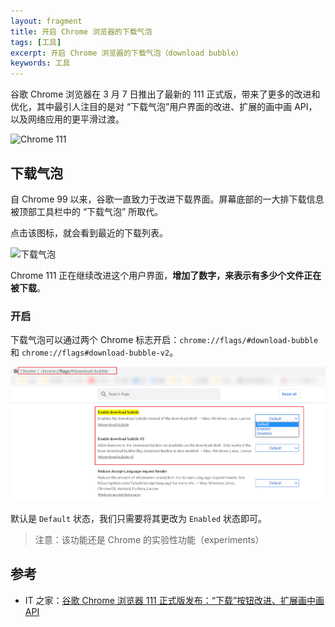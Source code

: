 ```yaml
---
layout: fragment
title: 开启 Chrome 浏览器的下载气泡
tags: [工具]
excerpt: 开启 Chrome 浏览器的下载气泡（download bubble）
keywords: 工具
---
```


谷歌 Chrome 浏览器在 3 月 7 日推出了最新的 111 正式版，带来了更多的改进和优化，其中最引人注目的是对 “下载气泡”用户界面的改进、扩展的画中画 API，以及网络应用的更平滑过渡。

![Chrome 111](https://img.ithome.com/newsuploadfiles/2023/3/f21fd648-336a-446b-812f-006b4ac6f096.png?x-bce-process=image/format,f_auto)

## 下载气泡

自 Chrome 99 以来，谷歌一直致力于改进下载界面。屏幕底部的一大排下载信息被顶部工具栏中的 “下载气泡” 所取代。

点击该图标，就会看到最近的下载列表。

![下载气泡](https://img.ithome.com/newsuploadfiles/2023/3/d8689b9d-cefe-4c95-839d-d97ee7b9be0f.png?x-bce-process=image/format,f_auto)

Chrome 111 正在继续改进这个用户界面，**增加了数字，来表示有多少个文件正在被下载**。

### 开启

下载气泡可以通过两个 Chrome 标志开启：`chrome://flags/#download-bubble` 和 `chrome://flags#download-bubble-v2`。

![开启 download bubble](/images/fragments/Chrome-download-bubble.png)

默认是 `Default` 状态，我们只需要将其更改为 `Enabled` 状态即可。

> 注意：该功能还是 Chrome 的实验性功能（experiments）

## 参考

- IT 之家：[谷歌 Chrome 浏览器 111 正式版发布：“下载”按钮改进、扩展画中画 API](https://www.ithome.com/0/678/269.htm)
